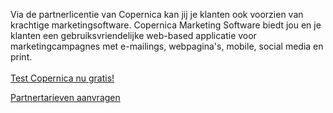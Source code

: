 Via de partnerlicentie van Copernica kan jij je klanten ook voorzien van
krachtige marketingsoftware. Copernica Marketing Software biedt jou en
je klanten een gebruiksvriendelijke web-based applicatie voor
marketingcampagnes met e-mailings, webpagina's, mobile, social media en
print.\
\
[Test Copernica nu
gratis!](http://www.copernica.com/nl/copernica-30-dagen-proberen "Test Copernica nu gratis!")

[Partnertarieven
aanvragen](https://www.copernica.com/nl/partners/vraag-partnerprijzen-aan)
